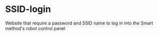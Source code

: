 # SSID-login
Website that require a password and SSID name to log in into the Smart method's robot control panel
